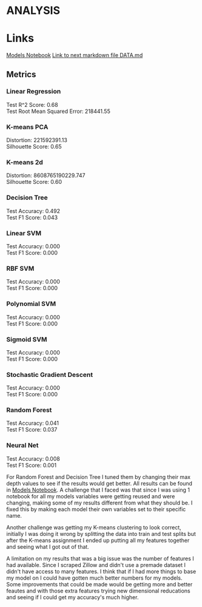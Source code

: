 # ANALYSIS

# Links
[Models Notebook](Notebooks\Models.ipynb)
[Link to next markdown file DATA.md](CONCLUSIONS.md)
## Metrics
### Linear Regression
Test R^2 Score: 0.68\
Test Root Mean Squared Error: 218441.55
### K-means PCA
Distortion: 221592391.13\
Silhouette Score: 0.65
### K-means 2d
Distortion: 8608765190229.747\
Silhouette Score: 0.60
### Decision Tree
Test Accuracy: 0.492\
Test F1 Score: 0.043
### Linear SVM
Test Accuracy: 0.000\
Test F1 Score: 0.000
### RBF SVM
Test Accuracy: 0.000\
Test F1 Score: 0.000
### Polynomial SVM
Test Accuracy: 0.000\
Test F1 Score: 0.000
### Sigmoid SVM
Test Accuracy: 0.000\
Test F1 Score: 0.000
### Stochastic Gradient Descent
Test Accuracy: 0.000\
Test F1 Score: 0.000
### Random Forest
Test Accuracy: 0.041\
Test F1 Score: 0.037
### Neural Net
Test Accuracy: 0.008\
Test F1 Score: 0.001

For Random Forest and Decision Tree I tuned them by changing their max depth values to see if the results would get better. All results can be found in [Models Notebook](Notebooks\Models.ipynb). A challenge that I faced was that since I was using 1 notebook for all my models variables were getting reused and were changing, making some of my results different from what they should be. I fixed this by making each model their own variables set to their specific name.

Another challenge was getting my K-means clustering to look correct, initially I was doing it wrong by splitting the data into train and test splits but after the K-means assignment I ended up putting all my features together and seeing what I got out of that.

A limitation on my results that was a big issue was the number of features I had available. Since I scraped Zillow and didn't use a premade dataset I didn't have access to many features. I think that if I had more things to base my model on I could have gotten much better numbers for my models.\
Some improvements that could be made would be getting more and better feautes and with those extra features trying new dimensional reducations and seeing if I could get my accuracy's much higher.
